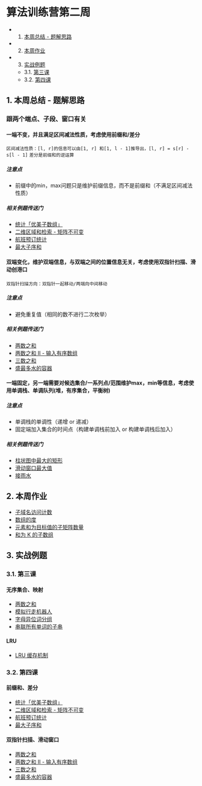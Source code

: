 # 算法训练营第二周
<!-- vscode-markdown-toc -->
* 1. [本周总结 - 题解思路](#summary)
* 2. [本周作业](#homework)
* 3. [实战例题](#subjects)
	* 3.1. [第三课](#lesson3)
	* 3.2. [第四课](#lesson4)

<!-- vscode-markdown-toc-config
	numbering=true
	autoSave=true
	/vscode-markdown-toc-config -->
<!-- /vscode-markdown-toc -->

##  1. <a name='summary'></a>本周总结 - 题解思路

### 跟两个端点、子段、窗口有关

#### 一端不变，并且满足区间减法性质，考虑使用前缀和/差分
`区间减法性质：[l, r]的信息可以由[1, r] 和[1, l - 1]推导出，[l, r] = s[r] - s[l - 1]`
`差分是前缀和的逆运算`
##### 注意点
+ 前缀中的min，max问题只是维护前缀信息，而不是前缀和（不满足区间减法性质）
##### 相关例题传送门
+ [统计「优美子数组」](https://leetcode-cn.com/problems/count-number-of-nice-subarrays/)
+ [二维区域和检索 - 矩阵不可变](https://leetcode-cn.com/problems/range-sum-query-2d-immutable/)
+ [航班预订统计](https://leetcode-cn.com/problems/corporate-flight-bookings/)
+ [最大子序和](https://leetcode-cn.com/problems/maximum-subarray/)

#### 双端变化，维护双端信息，与双端之间的位置信息无关，考虑使用双指针扫描、滑动创港口
`双指针扫描方向：双指针一起移动/两端向中间移动`
##### 注意点
+ 避免重复值（相同的数不进行二次枚举）
##### 相关例题传送门
+ [两数之和](https://leetcode-cn.com/problems/two-sum/)
+ [两数之和 II - 输入有序数组](https://leetcode-cn.com/problems/two-sum-ii-input-array-is-sorted/)
+ [三数之和](https://leetcode-cn.com/problems/3sum/)
+ [盛最多水的容器](https://leetcode-cn.com/problems/container-with-most-water/)

#### 一端固定，另一端需要对候选集合/一系列点/范围维护max，min等信息，考虑使用单调栈、单调队列(堆，有序集合，平衡树)
##### 注意点
+ 单调栈的单调性（递增 or 递减）
+ 固定端加入集合的时间点（构建单调栈前加入 or 构建单调栈后加入）
##### 相关例题传送门
+ [柱状图中最大的矩形](https://leetcode-cn.com/problems/largest-rectangle-in-histogram/)
+ [滑动窗口最大值](https://leetcode-cn.com/problems/sliding-window-maximum/)
+ [接雨水](https://leetcode-cn.com/problems/trapping-rain-water/)

##  2. <a name='homework'></a>本周作业

+ [子域名访问计数](https://github.com/finger2011/algorithm/blob/master/week02/subdomain_visit_count.go)
+ [数组的度](https://github.com/finger2011/algorithm/blob/master/week02/degree_of_an_array.go)
+ [元素和为目标值的子矩阵数量](https://github.com/finger2011/algorithm/blob/master/week02/number_of_submatrices_that_sum_to_target.go)
+ [和为 K 的子数组](https://github.com/finger2011/algorithm/blob/master/week02/subarray_sum_equals_k.go)

##  3. <a name='subjects'></a>实战例题

###  3.1. <a name='lesson3'></a>第三课

#### 无序集合、映射

+ [两数之和](https://github.com/finger2011/algorithm/blob/master/week02/onclass/two_sum.go)
+ [模拟行走机器人](https://github.com/finger2011/algorithm/blob/master/week02/onclass/walking_robot_simulation.go)
+ [字母异位词分组](https://github.com/finger2011/algorithm/blob/master/week02/onclass/group_anagrams.go)
+ [串联所有单词的子串](https://github.com/finger2011/algorithm/blob/master/week02/onclass/substring_with_concatenation_of_all_words.go)

#### LRU
+ [LRU 缓存机制](https://github.com/finger2011/algorithm/blob/master/week02/onclass/lru_cache.go)

###  3.2. <a name='lesson4'></a>第四课

#### 前缀和、差分

+ [统计「优美子数组」](https://github.com/finger2011/algorithm/blob/master/week02/onclass/count_number_of_nice_subarrays.go)
+ [二维区域和检索 - 矩阵不可变](https://github.com/finger2011/algorithm/blob/master/week02/onclass/range_sum_query_2d_immutable.go)
+ [航班预订统计](https://github.com/finger2011/algorithm/blob/master/week02/onclass/corporate_flight_bookings.go)
+ [最大子序和](https://github.com/finger2011/algorithm/blob/master/week02/onclass/maximum_subarray.go)

#### 双指针扫描、滑动窗口
+ [两数之和](https://github.com/finger2011/algorithm/blob/master/week02/two_sum.go)
+ [两数之和 II - 输入有序数组](https://github.com/finger2011/algorithm/blob/master/week02/onclass/two_sum_input_array_is_sorted.go)
+ [三数之和](https://github.com/finger2011/algorithm/blob/master/week02/onclass/3sum.go)
+ [盛最多水的容器](https://github.com/finger2011/algorithm/blob/master/week02/onclass/container_with_most_water.go)



